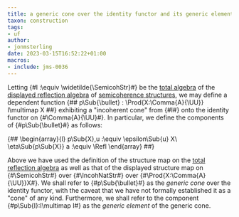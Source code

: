 ```yaml
---
title: a generic cone over the identity functor and its generic element
taxon: construction
tags:
- uf
author:
- jonmsterling
date: 2023-03-15T16:52:22+01:00
macros:
- include: jms-0036
---
```


Letting {#I :\equiv \widetilde{\SemicohStr}#} be the [total algebra](jms-003S) of the [displayed reflection algebra](jms-003R) of [semicoherence structures](jms-003W), we may define a dependent function 
{## p\Sub{\bullet} : \Prod{X:\Comma{A}{\UU}} I\multimap X ##}
exhibiting a "incoherent cone" from {#I#} onto the identity functor on {#\Comma{A}{\UU}#}. In particular, we define the components of {#p\Sub{\bullet}#} as follows:

{##
  \begin{array}{l}
    p\Sub{X}\,u :\equiv \epsilon\Sub{u} X\\
    \eta\Sub{p\Sub{X}} a :\equiv \Refl
  \end{array}
##}

Above we have used the definition of the structure map on the [total reflection algebra](jms-003S) as well as that of the displayed structure map on {#\SemicohStr#} over {#\IncohNatStr#} over {#\Prod{X:\Comma{A}{\UU}}X#}. We shall refer to {#p\Sub{\bullet}#} as the *generic cone* over the identity functor, with the caveat that we have not formally established it as a "cone" of any kind. Furthermore, we shall refer to the component {#p\Sub{I}:I\multimap I#} as the *generic element* of the generic cone.
